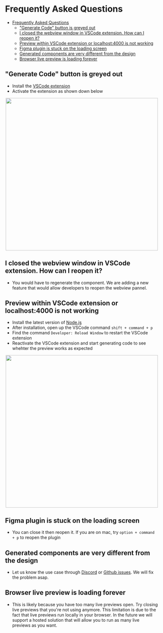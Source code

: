 # Frequently Asked Questions

- [Frequently Asked Questions](#frequently-asked-questions)
  - ["Generate Code" button is greyed out](#generate-code-button-is-greyed-out)
  - [I closed the webview window in VSCode extension. How can I reopen it?](#i-closed-the-webview-window-in-vscode-extension-how-can-i-reopen-it)
  - [Preview within VSCode extension or localhost:4000 is not working](#preview-within-vscode-extension-or-localhost4000-is-not-working)
  - [Figma plugin is stuck on the loading screen](#figma-plugin-is-stuck-on-the-loading-screen)
  - [Generated components are very different from the design](#generated-components-are-very-different-from-the-design)
  - [Browser live preview is loading forever](#browser-live-preview-is-loading-forever)

## "Generate Code" button is greyed out

- Install the [VSCode extension](https://marketplace.visualstudio.com/items?itemName=Bricks.d2c-vscode)
- Activate the extension as shown down below
<p align="center">
<img src="../assets/vscode-extension-activation.gif" width="500" />
</p>

## I closed the webview window in VSCode extension. How can I reopen it?

- You would have to regenerate the component. We are adding a new feature that would allow developers to reopen the webview pannel.

## Preview within VSCode extension or localhost:4000 is not working

- Install the latest version of [Node.js](https://nodejs.org/en)
- After installation, open up the VSCode command `shift + command + p`
- Find the command `Developer: Reload Window` to restart the VSCode extension
- Reactivate the VSCode extension and start generating code to see whehter the preview works as expected
<p align="center">
<img src="../assets/vscode-extension-reload-window.gif" width="500" />
</p>

## Figma plugin is stuck on the loading screen

- You can close it then reopen it. If you are on mac, try `option + command + p` to reopen the plugin

## Generated components are very different from the design

- Let us know the use case through [Discord](https://discord.gg/NM6aeBeqCD) or [Github issues](https://github.com/bricks-cloud/bricks/issues). We will fix the problem asap.

## Browser live preview is loading forever

- This is likely because you have too many live previews open. Try closing live previews that you're not using anymore. This limitation is due to the fact that live previews run locally in your browser. In the future we will support a hosted solution that will allow you to run as many live previews as you want.
